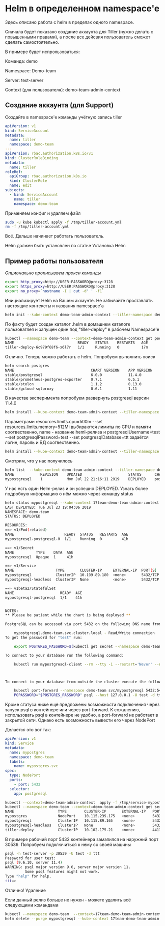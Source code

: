 # Helm в определенном namespace'e


Здесь описано работа с helm в пределах одного namespace.

Сначала будет показано создание аккаунта для Tiller (нужно делать с повышенными правами), а после все дейсвия пользователь сможет сделать самостоятельно.

В примере будет испрользоваться:

Команда: demo

Namespace: Demo-team

Server: test-server

Context (для пользователя): demo-team-admin-context


## Создание аккаунта (для Support)

Создайте в namespace'е команды учётную запись tiller
```yaml
apiVersion: v1
kind: ServiceAccount
metadata:
  name: tiller
  namespace: demo-team
---
apiVersion: rbac.authorization.k8s.io/v1
kind: ClusterRoleBinding
metadata:
  name: tiller
roleRef:
  apiGroup: rbac.authorization.k8s.io
  kind: ClusterRole
  name: edit
subjects:
  - kind: ServiceAccount
    name: tiller
    namespace: demo-team
```

Применяем конфиг и удаляем файл
```bash
sudo -u kube kubectl apply -f /tmp/tiller-account.yml
rm -f /tmp/tiller-account.yml
```

Всё. Дальше начинает работать пользователь.

Helm должен быть установлен по статье Установка Helm


## Пример работы пользователя

*Опционально прописываем прокси команды*
```bash
export http_proxy=http://USER:PASSWORD@proxy:3128
export https_proxy=http://USER:PASSWORD@proxy:3128
export no_proxy=`hostname -I | cut -d' ' -f1`
```

Инициализирует Helm на Вашем аккаунте. Не забывайте проставлять настоящие контексты и названия namespace'а
```bash
helm init --kube-context demo-team-admin-context --tiller-namespace demo-team --override 'spec.template.spec.containers[0].resources.limits.cpu'="500m" --override 'spec.template.spec.containers[0].resources.limits.memory'="512Mi" --override 'spec.template.spec.containers[0].resources.requests.cpu'="100m" --override 'spec.template.spec.containers[0].resources.requests.memory'="100Mi" --service-account tiller
```
По факту будет создан каталог .helm в домашнем каталоге пользоватлея и запущен один под "tiller-deploy" в рабочем Namespace'е
```bash
kubectl --namespace demo-team --context=demo-team-admin-context get pods
NAME                             READY   STATUS    RESTARTS   AGE
tiller-deploy-6c979f68f6-x6l7r   1/1     Running   0          17m
```
Отлично. Теперь можно работать с helm. Попробуем выполнить поиск

```bash
helm search postgres 
NAME                                   CHART VERSION    APP VERSION    DESCRIPTION                                                 
stable/postgresql                      6.0.0            11.4.0         Chart for PostgreSQL, an object-relational database manag...
stable/prometheus-postgres-exporter    0.7.1            0.5.1          A Helm chart for prometheus postgres-exporter               
stable/stolon                          1.1.2            0.13.0         Stolon - PostgreSQL cloud native High Availability.         
stable/gcloud-sqlproxy                 0.6.1            1.11           DEPRECATED Google Cloud SQL Proxy  
```
В качестве эксперимента попробуем развернуть postgresql версии 11.4.0
```bash
helm install --kube-context demo-team-admin-context --tiller-namespace demo-team --set resources.limits.cpu=500m --set resources.limits.memory=512Mi --set resources.requests.cpu=100m --set resources.requests.memory=100Mi --set persistence.enabled=false stable/postgresql --name mypostgresql --set postgresqlUsername=test --set postgresqlPassword=test --set postgresqlDatabase=ttt
```

Параметрами resources.limits.cpu=500m --set resources.limits.memory=512Mi выбираются лимиты по CPU и памяти соотвественно, name - название heml-релиза и postgresqlUsername=test --set postgresqlPassword=test --set postgresqlDatabase=ttt задаётся логин, пароль и БД соотвественно.
```bash
helm install --kube-context demo-team-admin-context --tiller-namespace demo-team --set resources.limits.cpu=500m --set resources.limits.memory=512Mi --set resources.requests.cpu=100m --set resources.requests.memory=100Mi --set persistence.enabled=false stable/postgresql --name mypostgresql --set postgresqlUsername=test --set postgresqlPassword=test --set postgresqlDatabase=ttt
```

Смотрим, что у нас получилось
```bash
helm list  --kube-context demo-team-admin-context --tiller-namespace demo-team
NAME            REVISION    UPDATED                     STATUS      CHART               APP VERSION    NAMESPACE
mypostgresql    1           Mon Jul 22 21:16:11 2019    DEPLOYED    postgresql-6.0.0    11.4.0         demo-team
```
У нас есть один Helm-релиз и он успешно DEPLOYED. Узнать более подробную информацию о нём можно через команду status
```bash
helm status mypostgresql --kube-context 17team-demo-team-admin-context --tiller-namespace demo-team
LAST DEPLOYED: Tue Jul 23 19:04:06 2019
NAMESPACE: demo-team
STATUS: DEPLOYED

RESOURCES:
==> v1/Pod(related)
NAME                       READY  STATUS   RESTARTS  AGE
mypostgresql-postgresql-0  1/1    Running  0         41h

==> v1/Secret
NAME          TYPE    DATA  AGE
mypostgresql  Opaque  1     41h

==> v1/Service
NAME                   TYPE       CLUSTER-IP     EXTERNAL-IP  PORT(S)   AGE
mypostgresql           ClusterIP  10.109.89.180  <none>       5432/TCP  41h
mypostgresql-headless  ClusterIP  None           <none>       5432/TCP  41h

==> v1beta2/StatefulSet
NAME                     READY  AGE
mypostgresql-postgresql  1/1    41h


NOTES:
** Please be patient while the chart is being deployed **

PostgreSQL can be accessed via port 5432 on the following DNS name from within your cluster:

    mypostgresql.demo-team.svc.cluster.local - Read/Write connection
To get the password for "test" run:

    export POSTGRES_PASSWORD=$(kubectl get secret --namespace demo-team mypostgresql -o jsonpath="{.data.postgresql-password}" | base64 --decode)

To connect to your database run the following command:

    kubectl run mypostgresql-client --rm --tty -i --restart='Never' --namespace demo-team --image docker.io/bitnami/postgresql:11.4.0-debian-9-r12 --env="PGPASSWORD=$POSTGRES_PASSWORD" --command -- psql --host mypostgresql -U test -d ttt -p 5432



To connect to your database from outside the cluster execute the following commands:

    kubectl port-forward --namespace demo-team svc/mypostgresql 5432:5432 &
    PGPASSWORD="$POSTGRES_PASSWORD" psql --host 127.0.0.1 -U test -d ttt -p 5432
```

Кроме статуса ниже ещё предложены возможности подключения через запуск psql в контейнере или через port-forward. К сожалению, использовать psql в контейнере не удобно, а port-forward не работает в закрытой сети. Однако есть возможность вывести его через NodePort

Делается это вот так:
```yaml
apiVersion: v1
kind: Service
metadata:
  name: mypostgres
  namespace: demo-team
  labels:
    name: mypostgres-svc
spec:
  type: NodePort
  ports:
    - port: 5432
  selector:
    app: postgresql
```
```bash
kubectl --context=demo-team-admin-context  apply -f /tmp/service-mypostgresql.yml
kubectl --namespace demo-team --context=demo-team-admin-context get service
NAME                    TYPE        CLUSTER-IP       EXTERNAL-IP   PORT(S)          AGE
mypostgres              NodePort    10.115.239.175   <none>        5432:30539/TCP   36s
mypostgresql            ClusterIP   10.115.89.165    <none>        5432/TCP         41h
mypostgresql-headless   ClusterIP   None             <none>        5432/TCP         41h
tiller-deploy           ClusterIP   10.102.175.21    <none>        44134/TCP        2d16h
```

В примере рабочий порт 5432 контейнера замапился на наружний порт 30539. Попробуем подключиться к нему со своей машины
```bash
psql -h test-server -p 30539 -U test -d ttt
Password for user test: 
psql (9.6.10, server 11.4)
WARNING: psql major version 9.6, server major version 11.
         Some psql features might not work.
Type "help" for help.
ttt=> 
```
Отлично!
Удаление

Если данный релиз больше не нужен - можете удалить всё следующими командами
```bash
kubectl --namespace demo-team  --context=17team-demo-team-admin-context delete service mypostgres
helm delete --purge mypostgresql --kube-context 17team-demo-team-admin-context --tiller-namespace demo-team
```
